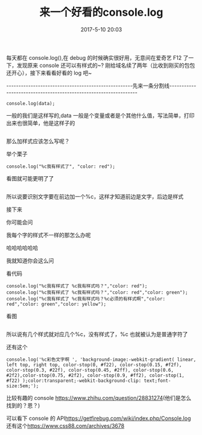 ﻿---
title: 来一个好看的console.log
date: 2017-5-10 20:03
---

每天都在 console.log(),在 debug 的时候确实很好用，无意间在爱奇艺 F12 了一下，发现原来 console 还可以有样式的~? 刚给域名续了两年（比收到刚买的包包还开心），接下来看看好看的 log 吧~

----------------------------------------------------先来一条分割线-----------------------------------------------------------------

```
console.log(data);
```

一般的我们是这样写的,data 一般是个变量或者是个其他什么值，写法简单，打印出来也很简单，他是这样子的

<img src="https://7xslws.com1.z0.glb.clouddn.com/img1.png" alt="">

那么加样式应该怎么写呢？

<!-- more -->

举个栗子

```
console.log("%c我有样式了", "color: red");
```

看图就可能更明了了

<img src="https://7xslws.com1.z0.glb.clouddn.com/img2.png" alt="">

所以说要识别文字要在前边加一个%c，这样才知道前边是文字，后边是样式

接下来

你可能会问

我每个字的样式不一样的那怎么办呢

哈哈哈哈哈哈

我就知道你会这么问

看代码

```
console.log("%c我有样式了 %c我有样式吗？","color: red");
console.log("%c我有样式了 %c我有样式吗？","color: red","color: green");
console.log("%c我有样式了 %c我有样式吗？%c必须的有样式啊","color: red","color: green","color: yellow");
```

看图

<img src="https://7xslws.com1.z0.glb.clouddn.com/img3.png" alt="">

所以说有几个样式就对应几个%c，没有样式了，%c 也就被认为是普通字符了

还有这个

```
console.log('%c彩色文字啊 ', 'background-image:-webkit-gradient( linear, left top, right top, color-stop(0, #f22), color-stop(0.15, #f2f), color-stop(0.3, #22f), color-stop(0.45, #2ff), color-stop(0.6, #2f2),color-stop(0.75, #2f2), color-stop(0.9, #ff2), color-stop(1, #f22) );color:transparent;-webkit-background-clip: text;font-size:5em;');
```

比较有趣的 console <a href="https://www.zhihu.com/question/28831274" title="">https://www.zhihu.com/question/28831274</a>(他们是怎么找到的？恩？)

可以看下 console 的 API<a href="https://getfirebug.com/wiki/index.php/Console.log">https://getfirebug.com/wiki/index.php/Console.log</a>
还有这个<a href="https://www.css88.com/archives/3678" title="">https://www.css88.com/archives/3678</a>
